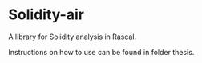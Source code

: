 # Solidity-air
A library for Solidity analysis in Rascal.

Instructions on how to use can be found in folder thesis.
